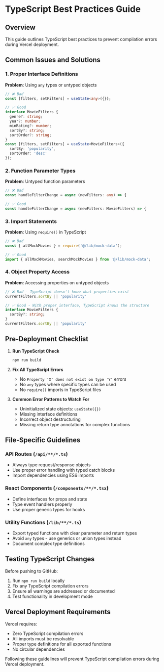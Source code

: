 # TypeScript Best Practices Guide

## Overview
This guide outlines TypeScript best practices to prevent compilation errors during Vercel deployment.

## Common Issues and Solutions

### 1. Proper Interface Definitions

**Problem**: Using `any` types or untyped objects
```typescript
// ❌ Bad
const [filters, setFilters] = useState<any>({});

// ✅ Good
interface MovieFilters {
  genre?: string;
  year?: number;
  minRating?: number;
  sortBy?: string;
  sortOrder?: string;
}
const [filters, setFilters] = useState<MovieFilters>({
  sortBy: 'popularity',
  sortOrder: 'desc'
});
```

### 2. Function Parameter Types

**Problem**: Untyped function parameters
```typescript
// ❌ Bad
const handleFilterChange = async (newFilters: any) => {

// ✅ Good
const handleFilterChange = async (newFilters: MovieFilters) => {
```

### 3. Import Statements

**Problem**: Using `require()` in TypeScript
```typescript
// ❌ Bad
const { allMockMovies } = require('@/lib/mock-data');

// ✅ Good
import { allMockMovies, searchMockMovies } from '@/lib/mock-data';
```

### 4. Object Property Access

**Problem**: Accessing properties on untyped objects
```typescript
// ❌ Bad - TypeScript doesn't know what properties exist
currentFilters.sortBy || 'popularity'

// ✅ Good - With proper interface, TypeScript knows the structure
interface MovieFilters {
  sortBy?: string;
}
currentFilters.sortBy || 'popularity'
```

## Pre-Deployment Checklist

1. **Run TypeScript Check**
   ```bash
   npm run build
   ```

2. **Fix All TypeScript Errors**
   - No `Property 'X' does not exist on type 'Y'` errors
   - No `any` types where specific types can be used
   - No `require()` imports in TypeScript files

3. **Common Error Patterns to Watch For**
   - Uninitialized state objects: `useState({})`
   - Missing interface definitions
   - Incorrect object destructuring
   - Missing return type annotations for complex functions

## File-Specific Guidelines

### API Routes (`/api/**/*.ts`)
- Always type request/response objects
- Use proper error handling with typed catch blocks
- Import dependencies using ES6 imports

### React Components (`/components/**/*.tsx`)
- Define interfaces for props and state
- Type event handlers properly
- Use proper generic types for hooks

### Utility Functions (`/lib/**/*.ts`)
- Export typed functions with clear parameter and return types
- Avoid `any` types - use generics or union types instead
- Document complex type definitions

## Testing TypeScript Changes

Before pushing to GitHub:
1. Run `npm run build` locally
2. Fix any TypeScript compilation errors
3. Ensure all warnings are addressed or documented
4. Test functionality in development mode

## Vercel Deployment Requirements

Vercel requires:
- Zero TypeScript compilation errors
- All imports must be resolvable
- Proper type definitions for all exported functions
- No circular dependencies

Following these guidelines will prevent TypeScript compilation errors during Vercel deployment.
